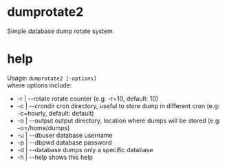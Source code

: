 # dumprotate2
Simple database dump rotate system

# help
Usage: `dumprotate2 [-options]`<br />
where options include:
-	-r | --rotate		rotate counter (e.g: -r=10, default: 10)
-	-c | --crondir		cron directory, useful to store dump in different cron (e.g: -c=hourly, default: default)
-	-o | --output		output directory, location where dumps will be stored (e.g: -o=/home/dumps)
-	-u | --dbuser		database username
-	-p | --dbpwd		database password
-	-d | --database		dumps only a specific database
-	-h | --help		shows this help
